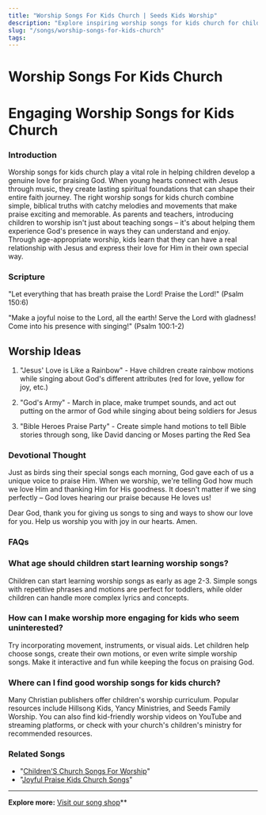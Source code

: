 ```yaml
---
title: "Worship Songs For Kids Church | Seeds Kids Worship"
description: "Explore inspiring worship songs for kids church for children's worship and faith development. Biblical music resources for families and ministry."
slug: "/songs/worship-songs-for-kids-church"
tags:
---
```


# Worship Songs For Kids Church

# Engaging Worship Songs for Kids Church

### Introduction
Worship songs for kids church play a vital role in helping children develop a genuine love for praising God. When young hearts connect with Jesus through music, they create lasting spiritual foundations that can shape their entire faith journey. The right worship songs for kids church combine simple, biblical truths with catchy melodies and movements that make praise exciting and memorable. As parents and teachers, introducing children to worship isn't just about teaching songs – it's about helping them experience God's presence in ways they can understand and enjoy. Through age-appropriate worship, kids learn that they can have a real relationship with Jesus and express their love for Him in their own special way.

### Scripture
"Let everything that has breath praise the Lord! Praise the Lord!" (Psalm 150:6)

"Make a joyful noise to the Lord, all the earth! Serve the Lord with gladness! Come into his presence with singing!" (Psalm 100:1-2)

## Worship Ideas
1. "Jesus' Love is Like a Rainbow" - Have children create rainbow motions while singing about God's different attributes (red for love, yellow for joy, etc.)

2. "God's Army" - March in place, make trumpet sounds, and act out putting on the armor of God while singing about being soldiers for Jesus

3. "Bible Heroes Praise Party" - Create simple hand motions to tell Bible stories through song, like David dancing or Moses parting the Red Sea

### Devotional Thought
Just as birds sing their special songs each morning, God gave each of us a unique voice to praise Him. When we worship, we're telling God how much we love Him and thanking Him for His goodness. It doesn't matter if we sing perfectly – God loves hearing our praise because He loves us!

Dear God, thank you for giving us songs to sing and ways to show our love for you. Help us worship you with joy in our hearts. Amen.

### FAQs

### What age should children start learning worship songs?
Children can start learning worship songs as early as age 2-3. Simple songs with repetitive phrases and motions are perfect for toddlers, while older children can handle more complex lyrics and concepts.

### How can I make worship more engaging for kids who seem uninterested?
Try incorporating movement, instruments, or visual aids. Let children help choose songs, create their own motions, or even write simple worship songs. Make it interactive and fun while keeping the focus on praising God.

### Where can I find good worship songs for kids church?
Many Christian publishers offer children's worship curriculum. Popular resources include Hillsong Kids, Yancy Ministries, and Seeds Family Worship. You can also find kid-friendly worship videos on YouTube and streaming platforms, or check with your church's children's ministry for recommended resources.

### Related Songs

- "[Children'S Church Songs For Worship](/songs/children-s-church-songs-for-worship/)"
- "[Joyful Praise Kids Church Songs](/songs/joyful-praise-kids-church-songs/)"

---

**Explore more:** [Visit our song shop](https://seedskidsworship.com/shop)**

<!-- Schema Markup -->
<script type="application/ld+json">
{
  "@context": "https://schema.org",
  "@type": "MusicRecording",
  "name": "Worship Songs For Kids Church",
  "byArtist": {
    "@type": "MusicGroup",
    "name": "Seeds Kids Worship"
  },
  "isFamilyFriendly": true,
  "url": "https://seedskidsworship.com/songs/worship-songs-for-kids-church/"
}
</script>